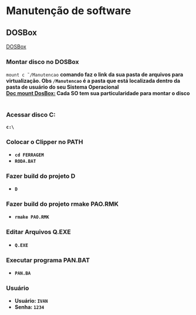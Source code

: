 # Manutenção de software

<h2>DOSBox</h2>
<a href="https://www.dosbox.com/">DOSBox</a>

<h3>Montar disco no DOSBox</h3>
<code>mount c ˜/Manutencao</code>
<b>comando faz o link da sua pasta de arquivos para virtualização. Obs <code>/Manutencao</code> é a pasta que está localizada dentro da pasta de usuário do seu <bold>Sistema Operacional</bold>
<br/><a href="https://www.dosbox.com/wiki/MOUNT">Doc mount DosBox:</a> Cada SO tem sua particularidade para montar o disco
<br/><br/>

<h3>Acessar disco <b>C:</b></h3>
<code>c:\</code>

<br/>
<h3>Colocar o Clipper no <b>PATH</b></h3>
<ul>
    <li><code>cd FERRAGEM</code></li>
    <li><code>RODA.BAT</code></li>
</ul>

<h3>Fazer build do projeto <b>D</b></h3>
<ul>
    <li><code>D</code></li>
</ul>

<h3>Fazer build do projeto <b>rmake PAO.RMK</b></h3>
<ul>
    <li><code>rmake PAO.RMK</code></li>
</ul>

<h3>Editar Arquivos <b>Q.EXE</b></h3>
<ul>
    <li><code>Q.EXE</code></li>
</ul>

<h3>Executar programa <b>PAN.BAT</b></h3>
<ul>
    <li><code>PAN.BA</code></li>
</ul>

<h3>Usuário</h3>
<ul>
    <li>Usuário: <code>IVAN</code></li>
    <li>Senha: <code>1234</code></li>
</ul>
